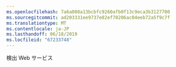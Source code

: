 ```yaml
---
ms.openlocfilehash: 7a6a008a13bcbfc9260afb0f13c9eca3b3127700
ms.sourcegitcommit: ad203331ee9737e82ef70206ac04eeb72a5f9c7f
ms.translationtype: MT
ms.contentlocale: ja-JP
ms.lasthandoff: 06/18/2019
ms.locfileid: "67233748"
---
```

検出 Web サービス